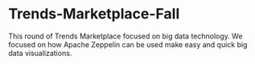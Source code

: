 # Trends-Marketplace-Fall
This round of Trends Marketplace focused on big data technology. We focused on how Apache Zeppelin can be used make easy and quick big data visualizations.
